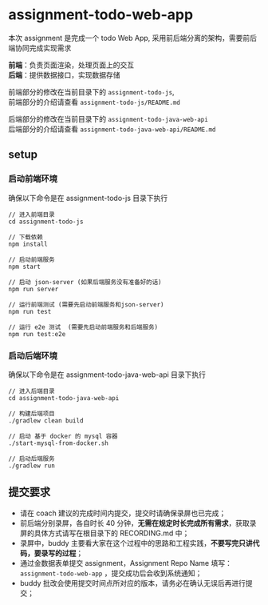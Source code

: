 # assignment-todo-web-app

本次 assignment 是完成一个 todo Web App, 采用前后端分离的架构，需要前后端协同完成实现需求

**前端**：负责页面渲染，处理页面上的交互  
**后端**：提供数据接口，实现数据存储

前端部分的修改在当前目录下的 `assignment-todo-js`,  
前端部分的介绍请查看 `assignment-todo-js/README.md`

后端部分的修改在当前目录下的 `assignment-todo-java-web-api`  
后端部分的介绍请查看 `assignment-todo-java-web-api/README.md`

## setup
### 启动前端环境
确保以下命令是在 assignment-todo-js 目录下执行
```
// 进入前端目录
cd assignment-todo-js

// 下载依赖
npm install

// 启动前端服务
npm start

// 启动 json-server (如果后端服务没有准备好的话)
npm run server

// 运行前端测试 (需要先启动前端服务和json-server)
npm run test

// 运行 e2e 测试  (需要先启动前端服务和后端服务)
npm run test:e2e
```


### 启动后端环境
确保以下命令是在 assignment-todo-java-web-api 目录下执行
```
// 进入后端目录
cd assignment-todo-java-web-api

// 构建后端项目
./gradlew clean build

// 启动 基于 docker 的 mysql 容器
./start-mysql-from-docker.sh

// 启动后端服务
./gradlew run
```

## 提交要求
- 请在 coach 建议的完成时间内提交，提交时请确保录屏也已完成；
- 前后端分别录屏，各自时长 40 分钟，**无需在规定时长完成所有需求**，获取录屏的具体方式请写在根目录下的 RECORDING.md 中；
- 录屏中，buddy 主要看大家在这个过程中的思路和工程实践，**不要写完只讲代码，要录写的过程**；
- 通过金数据表单提交 assignment，Assignment Repo Name 填写：`assignment-todo-web-app` ，提交成功后会收到系统通知；
- buddy 批改会使用提交时间点所对应的版本，请务必在确认无误后再进行提交；
